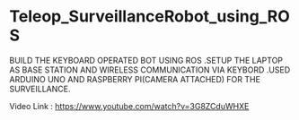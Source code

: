 # Teleop_SurveillanceRobot_using_ROS

BUILD THE KEYBOARD OPERATED BOT USING ROS .SETUP THE LAPTOP AS BASE STATION AND WIRELESS
COMMUNICATION VIA KEYBORD .USED ARDUINO UNO AND RASPBERRY PI(CAMERA ATTACHED) FOR THE
SURVEILLANCE.

Video Link : https://www.youtube.com/watch?v=3G8ZCduWHXE
